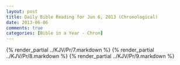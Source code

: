 ```yaml
---
layout: post
title: Daily Bible Reading for Jun 6, 2013 (Chronological)
date: 2013-06-06
comments: true
categories: [Bible in a Year - Chron]
---
```

{% render_partial ../KJV/Pr/7.markdown %}
{% render_partial ../KJV/Pr/8.markdown %}
{% render_partial ../KJV/Pr/9.markdown %}
